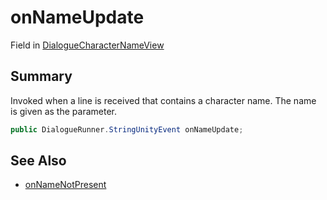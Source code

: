 # onNameUpdate

Field in [DialogueCharacterNameView](/api/csharp/yarn.unity.dialoguecharacternameview.md)

## Summary


Invoked when a line is received that contains a character name.
The name is given as the parameter.


```csharp
public DialogueRunner.StringUnityEvent onNameUpdate;
```

## See Also

* [onNameNotPresent](/api/csharp/yarn.unity.dialoguecharacternameview.onnamenotpresent.md)

